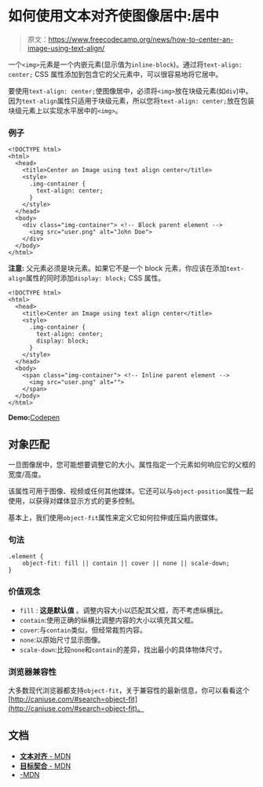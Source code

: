 # 如何使用文本对齐使图像居中:居中

> 原文：<https://www.freecodecamp.org/news/how-to-center-an-image-using-text-align/>

一个`<img>`元素是一个内嵌元素(显示值为`inline-block`)。通过将`text-align: center;` CSS 属性添加到包含它的父元素中，可以很容易地将它居中。

要使用`text-align: center;`使图像居中，必须将`<img>`放在块级元素(如`div`)中。因为`text-align`属性只适用于块级元素，所以您将`text-align: center;`放在包装块级元素上以实现水平居中的`<img>`。

### **例子**

```
<!DOCTYPE html>
<html>
  <head>
    <title>Center an Image using text align center</title>
    <style>
      .img-container {
        text-align: center;
      }
    </style>
  </head>
  <body>
    <div class="img-container"> <!-- Block parent element -->
      <img src="user.png" alt="John Doe">
    </div>
  </body>
</html>
```

****注意:**** 父元素必须是块元素。如果它不是一个 block 元素，你应该在添加`text-align`属性的同时添加`display: block;` CSS 属性。

```
<!DOCTYPE html>
<html>
  <head>
    <title>Center an Image using text align center</title>
    <style>
      .img-container {
        text-align: center;
        display: block;
      }
    </style>
  </head>
  <body>
    <span class="img-container"> <!-- Inline parent element -->
      <img src="user.png" alt="">
    </span>
  </body>
</html>
```

****Demo:****[Codepen](https://codepen.io/aravindio/pen/PJMXbp)

## 对象匹配

一旦图像居中，您可能想要调整它的大小。属性指定一个元素如何响应它的父框的宽度/高度。

该属性可用于图像、视频或任何其他媒体。它还可以与`object-position`属性一起使用，以获得对媒体显示方式的更多控制。

基本上，我们使用`object-fit`属性来定义它如何拉伸或压扁内嵌媒体。

### 句法

```
.element {
    object-fit: fill || contain || cover || none || scale-down;
}
```

### 价值观念

*   `fill` : ****这是默认值**** 。调整内容大小以匹配其父框，而不考虑纵横比。
*   `contain`:使用正确的纵横比调整内容的大小以填充其父框。
*   `cover`:与`contain`类似，但经常裁剪内容。
*   `none`:以原始尺寸显示图像。
*   `scale-down`:比较`none`和`contain`的差异，找出最小的具体物体尺寸。

### 浏览器兼容性

大多数现代浏览器都支持`object-fit`，关于兼容性的最新信息，你可以看看这个[http://caniuse.com/#search=object-fit](http://caniuse.com/#search=object-fit)。

## **文档**

*   [****文本对齐**** - MDN](https://developer.mozilla.org/en-US/docs/Web/CSS/text-align)
*   [**目标契合** - MDN](https://developer.mozilla.org/en-US/docs/Web/CSS/object-fit)
*   [****<img>****-MDN](https://developer.mozilla.org/en-US/docs/Web/HTML/Element/img)